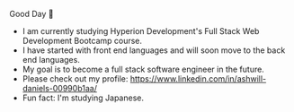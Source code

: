 Good Day 👋

- I am currently studying Hyperion Development's Full Stack Web Development Bootcamp course.
- I have started with front end languages and will soon move to the back end languages.
- My goal is to become a full stack software engineer in the future.
- Please check out my profile: https://www.linkedin.com/in/ashwill-daniels-00990b1aa/
- Fun fact: I'm studying Japanese.

